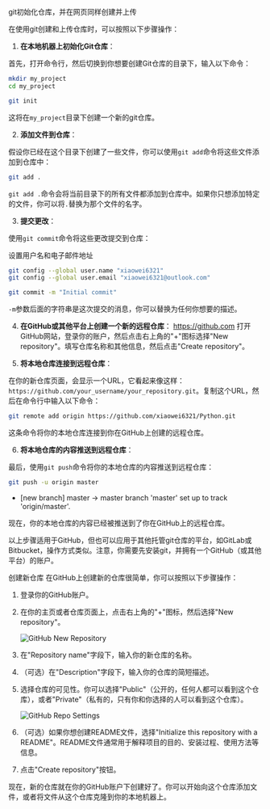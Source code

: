 git初始化仓库，并在网页同样创建并上传

在使用git创建和上传仓库时，可以按照以下步骤操作：

1. **在本地机器上初始化Git仓库**：

首先，打开命令行，然后切换到你想要创建Git仓库的目录下，输入以下命令：

```bash
mkdir my_project
cd my_project

```

```bash
git init
```


这将在`my_project`目录下创建一个新的git仓库。

2. **添加文件到仓库**：

假设你已经在这个目录下创建了一些文件，你可以使用`git add`命令将这些文件添加到仓库中：

```bash
git add .
```

`git add .`命令会将当前目录下的所有文件都添加到仓库中。如果你只想添加特定的文件，你可以将`.`替换为那个文件的名字。

3. **提交更改**：

使用`git commit`命令将这些更改提交到仓库：

设置用户名和电子邮件地址
```bash
git config --global user.name "xiaowei6321"
git config --global user.email "xiaowei6321@outlook.com"
```


```bash
git commit -m "Initial commit"
```

`-m`参数后面的字符串是这次提交的消息，你可以替换为任何你想要的描述。

4. **在GitHub或其他平台上创建一个新的远程仓库**：
https://github.com
打开GitHub网站，登录你的账户，然后点击右上角的"+"图标选择"New repository"。填写仓库名称和其他信息，然后点击"Create repository"。

5. **将本地仓库连接到远程仓库**：

在你的新仓库页面，会显示一个URL，它看起来像这样：`https://github.com/your_username/your_repository.git`。复制这个URL，然后在命令行中输入以下命令：



```bash
git remote add origin https://github.com/xiaowei6321/Python.git
```

这条命令将你的本地仓库连接到你在GitHub上创建的远程仓库。

6. **将本地仓库的内容推送到远程仓库**：

最后，使用`git push`命令将你的本地仓库的内容推送到远程仓库：

```bash
git push -u origin master
```

 * [new branch]      master -> master
branch 'master' set up to track 'origin/master'.

现在，你的本地仓库的内容已经被推送到了你在GitHub上的远程仓库。

以上步骤适用于GitHub，但也可以应用于其他托管git仓库的平台，如GitLab或Bitbucket，操作方式类似。注意，你需要先安装git，并拥有一个GitHub（或其他平台）的账户。


创建新仓库
在GitHub上创建新的仓库很简单，你可以按照以下步骤操作：

1. 登录你的GitHub账户。

1. 在你的主页或者仓库页面上，点击右上角的"+"图标，然后选择"New repository"。

   ![GitHub New Repository](<>)

1. 在"Repository name"字段下，输入你的新仓库的名称。

1. （可选）在"Description"字段下，输入你的仓库的简短描述。

1. 选择仓库的可见性。你可以选择"Public"（公开的，任何人都可以看到这个仓库），或者"Private"（私有的，只有你和你选择的人可以看到这个仓库）。

   ![GitHub Repo Settings](<>)

1. （可选）如果你想创建README文件，选择"Initialize this repository with a README"。README文件通常用于解释项目的目的、安装过程、使用方法等信息。

1. 点击"Create repository"按钮。

现在，新的仓库就在你的GitHub账户下创建好了。你可以开始向这个仓库添加文件，或者将文件从这个仓库克隆到你的本地机器上。
